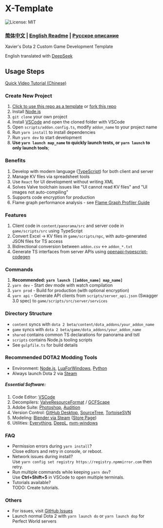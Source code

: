 # X-Template

![License: MIT](https://img.shields.io/badge/License-MIT-yellow.svg)
### [简体中文](https://github.com/XavierCHN/x-template?tab=readme-ov-file#x-template) |  [English Readme](https://github.com/XavierCHN/x-template/blob/master/README.EN.MD)   | [Русское описание](https://github.com/XavierCHN/x-template/blob/master/README.RU.MD)

Xavier's Dota 2 Custom Game Development Template

English translated with [DeepSeek](https://www.deepseek.com/)

## Usage Steps
[Quick Video Tutorial (Chinese)](https://www.bilibili.com/video/BV1de4y1s7kw/?vd_source=9bc3eaf21f82a00973f08ff2dbcfd356)

### Create New Project
1. [Click to use this repo as a template](https://github.com/XavierCHN/x-template/generate) or [fork this repo](https://github.com/XavierCHN/x-template/fork)
2. Install [Node.js](https://nodejs.org)
3. `git clone` your own project
4. Install [VSCode](https://code.visualstudio.com/download) and open the cloned folder with VSCode
5. Open `scripts/addon.config.ts`, modify `addon_name` to your project name
6. Run `yarn install` to install dependencies
7. Run `yarn dev` to start development
8. **Use `yarn launch map_name` to quickly launch tests, or `yarn launch` to only launch tools**;

### Benefits
1. Develop with modern language ([TypeScript](https://www.typescriptlang.org/)) for both client and server
2. Manage KV files via spreadsheet tools
3. Use `React` for UI development without writing XML
4. Solves Valve toolchain issues like "UI cannot read KV files" and "UI images not auto-compiling"
5. Supports code encryption for production
6. Flame graph performance analysis - see [Flame Graph Profiler Guide](https://github.com/XavierCHN/x-template/blob/master/game/scripts/src/utils/performance/flame_graph_profiler.md)

### Features
1. Client code in `content/panorama/src` and server code in `game/scripts/src` using TypeScript
2. Convert Excel → KV files in `game/scripts/npc`, with auto-generated JSON files for TS access
3. Bidirectional conversion between `addon.csv` ↔ `addon_*.txt`
4. Generate TS interfaces from server APIs using [openapi-typescript-codegen](https://github.com/ferdikoomen/openapi-typescript-codegen)

### Commands
1. **Recommended: `yarn launch [[addon_name] map_name]`**
2. `yarn dev` - Start dev mode with watch compilation
3. `yarn prod` - Build for production (with optional encryption)
4. `yarn api` - Generate API clients from `scripts/server_api.json` (Swagger 3.0 spec) to `game/scripts/src/server/services`

### Directory Structure
- `content` syncs with `dota 2 beta/content/dota_addons/your_addon_name`
- `game` syncs with `dota 2 beta/game/dota_addons/your_addon_name`
- `shared` contains common TS declarations for panorama and tstl
- `scripts` contains Node.js tooling scripts
- See `gulpfile.ts` for build details

### Recommended DOTA2 Modding Tools
- Environment: [Node.js](https://nodejs.org/), [LuaForWindows](http://luaforwindows.luaforge.net/), [Python](https://www.python.org/)
- Always launch Dota 2 via [Steam](https://store.steampowered.com/about/)

##### Essential Software:
1. Code Editor: [VSCode](https://code.visualstudio.com)
2. Decompilers: [ValveResourceFormat](https://github.com/SteamDatabase/ValveResourceFormat/releases) / [GCFScape](https://nemstools.github.io/pages/GCFScape-Download.html)
3. Adobe Suite: [Photoshop](https://www.adobe.com/), [Audition](https://www.adobe.com/)
4. Version Control: [GitHub Desktop](https://desktop.github.com/), [SourceTree](https://www.sourcetreeapp.com/), [TortoiseSVN](https://tortoisesvn.net/)
5. Modeling: [Blender via Steam](steam://install/365670) ([Store Page](https://store.steampowered.com/app/365670/Blender/))
6. Utilities: [Everything](https://www.voidtools.com/), [DeepL](https://www.deepl.com/translator), [nvm-windows](https://github.com/coreybutler/nvm-windows/releases)

### FAQ
- Permission errors during `yarn install`?  
  Close editors and retry in console, or reboot.
- Network issues during install?  
  Use `yarn config set registry https://registry.npmmirror.com` then retry.
- Run multiple commands while keeping `yarn dev`?  
  Use **Ctrl+Shift+5** in VSCode to open multiple terminals.
- Tutorials available?  
  TODO: Create tutorials.

### Others
- For issues, visit [GitHub Issues](https://github.com/XavierCHN/x-template/issues)
- Launch normal Dota 2 with `yarn launch do` or `yarn launch dop` for Perfect World servers
